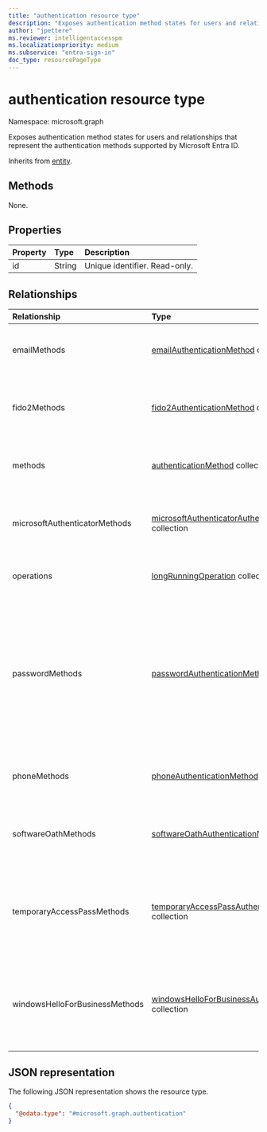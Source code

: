 ```yaml
---
title: "authentication resource type"
description: "Exposes authentication method states for users and relationships that represent the authentication methods supported by Microsoft Entra ID."
author: "jpettere"
ms.reviewer: intelligentaccesspm
ms.localizationpriority: medium
ms.subservice: "entra-sign-in"
doc_type: resourcePageType
---
```


# authentication resource type

Namespace: microsoft.graph

Exposes authentication method states for users and relationships that represent the authentication methods supported by Microsoft Entra ID.

Inherits from [entity](entity.md).

## Methods

None.

## Properties
|Property|Type|Description|
|:---|:---|:---|
|id|String|Unique identifier. Read-only.|

## Relationships
|Relationship|Type|Description|
|:---|:---|:---|
|emailMethods|[emailAuthenticationMethod](../resources/emailauthenticationmethod.md) collection|The email address registered to a user for authentication. |
|fido2Methods|[fido2AuthenticationMethod](../resources/fido2authenticationmethod.md) collection|Represents the FIDO2 security keys registered to a user for authentication.|
|methods|[authenticationMethod](../resources/authenticationmethod.md) collection| Represents all authentication methods registered to a user.|
|microsoftAuthenticatorMethods|[microsoftAuthenticatorAuthenticationMethod](../resources/microsoftauthenticatorauthenticationmethod.md) collection| The details of the Microsoft Authenticator app registered to a user for authentication. |
|operations|[longRunningOperation](../resources/longrunningoperation.md) collection|Represents the status of a long-running operation.|
|passwordMethods|[passwordAuthenticationMethod](../resources/passwordauthenticationmethod.md) collection|Represents the password that's registered to a user for authentication. For security, the password itself will never be returned in the object, but action can be taken to reset a password.|
|phoneMethods|[phoneAuthenticationMethod](../resources/phoneauthenticationmethod.md) collection|The phone numbers registered to a user for authentication.|
|softwareOathMethods|[softwareOathAuthenticationMethod](../resources/softwareoathauthenticationmethod.md) collection|The software OATH TOTP applications registered to a user for authentication.|
|temporaryAccessPassMethods|[temporaryAccessPassAuthenticationMethod](../resources/temporaryaccesspassauthenticationmethod.md) collection|Represents a Temporary Access Pass registered to a user for authentication through time-limited passcodes.|
|windowsHelloForBusinessMethods|[windowsHelloForBusinessAuthenticationMethod](../resources/windowshelloforbusinessauthenticationmethod.md) collection|Represents the Windows Hello for Business authentication method registered to a user for authentication.|


## JSON representation
The following JSON representation shows the resource type.
<!-- {
  "blockType": "resource",
  "keyProperty": "id",
  "@odata.type": "microsoft.graph.authentication",
  "openType": false
}
-->
``` json
{
  "@odata.type": "#microsoft.graph.authentication"
}
```
